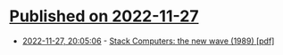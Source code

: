 # [Published on 2022-11-27](index.md)

* [2022-11-27, 20:05:06](https://news.ycombinator.com/item?id=33766243) - [Stack Computers: the new wave (1989) [pdf]](https://users.ece.cmu.edu/~koopman/stack_computers/stack_computers_book.pdf)
